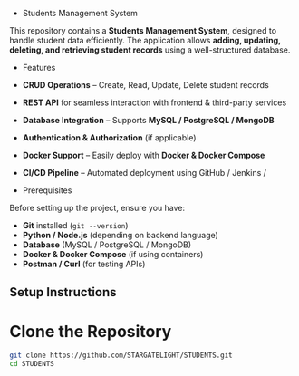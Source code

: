 - Students Management System

This repository contains a **Students Management System**, designed to handle student data efficiently. The application allows **adding, updating, deleting, and retrieving student records** using a well-structured database.

- Features

- **CRUD Operations** – Create, Read, Update, Delete student records  
- **REST API** for seamless interaction with frontend & third-party services  
- **Database Integration** – Supports **MySQL / PostgreSQL / MongoDB**  
- **Authentication & Authorization** (if applicable)  
- **Docker Support** – Easily deploy with **Docker & Docker Compose**  
- **CI/CD Pipeline** – Automated deployment using GitHub / Jenkins /

- Prerequisites

Before setting up the project, ensure you have:

- **Git** installed (`git --version`)
- **Python / Node.js** (depending on backend language)  
- **Database** (MySQL / PostgreSQL / MongoDB)  
- **Docker & Docker Compose** (if using containers)  
- **Postman / Curl** (for testing APIs)

## Setup Instructions

# Clone the Repository
```sh
git clone https://github.com/STARGATELIGHT/STUDENTS.git
cd STUDENTS
